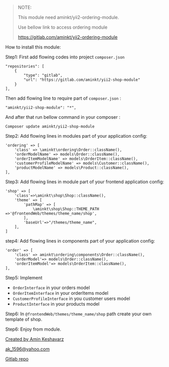 
> NOTE: 
>
> This module need aminkt/yii2-ordering-module.
>
> Use bellow link to access ordering module
>
> https://gitlab.com/aminkt/yii2-ordering-module

How to install this module:


Step1: First add flowing codes into project `composer.json`

```
"repositories": [
    {
        "type": "gitlab",
        "url": "https://gitlab.com/aminkt/yii2-shop-module"
    }
],
```

Then add flowing line to require part of `composer.json` :
```
"aminkt/yii2-shop-module": "*",
```

And after that run bellow command in your composer :
```
Composer update aminkt/yii2-shop-module
```

Step2: Add flowing lines in modules part of your application config:

```
'ordering' => [
    'class' => \aminkt\ordering\Order::className(),
    'orderModelName' => models\Order::className(),
    'orderItemModelName' => models\OrderItem::className(),
    'customerProfileModelName' => models\Customer::className(),
    'productModelName' => models\Product::className(),
],

```

Step3: Add flowing lines in module part of your frontend application config:
```
'shop' => [
    'class'=>\aminkt\shop\Shop::className(),
    'theme' => [
        'pathMap' => [
            \aminkt\shop\Shop::THEME_PATH =>'@frontendWeb/themes/theme_name/shop',
        ],
        'baseUrl'=>"/themes/theme_name",
    ],
]
```

step4: Add flowing lines in components part of your application config:

```
'order' => [
    'class' => aminkt\ordering\components\Order::className(),
    'orderModel'=> models\Order::className(),
    'orderItemModel'=> models\OrderItem::className(),
],
```

Step5: Implement 
* `OrderInterface` in your orders model
* `OrderItemInterface` in your orderItems model
* `CustomerProfileInterface` in you customer users model
* `ProductInterface` in your products model

Step6: In `@frontendWeb/themes/theme_name/shop` path create your own template of shop.

Step6: Enjoy from module.

[Created by Amin Keshavarz](http://telbit.ir)

[ak_1596@yahoo.com](mailto:ak_1596@yahoo.com)

[Gitlab repo](https://gitlab.com/aminkt/yii2-shop-module)